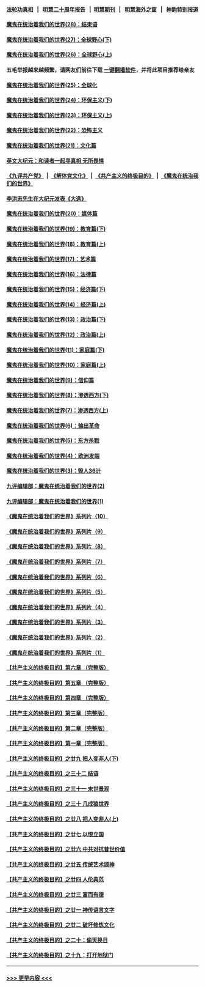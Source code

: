 #### [法轮功真相](https://github.com/gfw-breaker/truth/blob/master/README.md?t=0) &nbsp;&nbsp;|&nbsp;&nbsp; [明慧二十周年报告](https://github.com/gfw-breaker/mh-reports/blob/master/README.md?t=0) &nbsp;&nbsp;|&nbsp;&nbsp;[明慧期刊](https://github.com/gfw-breaker/mh-qikan) &nbsp;&nbsp;|&nbsp;&nbsp; [明慧海外之窗](https://github.com/gfw-breaker/mh-news/blob/master/README.md?t=0) &nbsp;&nbsp;|&nbsp;&nbsp; [神韵特别报道](https://github.com/gfw-breaker/mh-news/blob/master/shenyun.md?t=0)
#### [魔鬼在统治着我们的世界(28)：结束语](../pages/nsc422/n10936246.md?t=07161601) 
#### [魔鬼在统治着我们的世界(27)：全球野心(下)](../pages/nsc422/n10928319.md?t=07161601) 
#### [魔鬼在统治着我们的世界(26)：全球野心(上)](../pages/nsc422/n10900318.md?t=07161601) 
#### 五毛举报越来越频繁，请网友们前往下载 [一键翻墙软件](https://github.com/gfw-breaker/ssr-accounts)，并将此项目推荐给亲友
#### [魔鬼在统治着我们的世界(25)：全球化](../pages/nsc422/n10788205.md?t=07161601) 
#### [魔鬼在统治着我们的世界(24)：环保主义(下)](../pages/nsc422/n10695307.md?t=07161601) 
#### [魔鬼在统治着我们的世界(23)：环保主义(上)](../pages/nsc422/n10688613.md?t=07161601) 
#### [魔鬼在统治着我们的世界(22)：恐怖主义](../pages/nsc422/n10614727.md?t=07161601) 
#### [魔鬼在统治着我们的世界(21)：文化篇](../pages/nsc422/n10597706.md?t=07161601) 
#### [英文大纪元：和读者一起寻真相 无所畏惧](../pages/nsc422/n12542027.md?t=07161601) 
#### [《九评共产党》](https://github.com/begood0513/9ping.md/blob/master/README.md) &nbsp;|&nbsp; [《解体党文化》](../../../../jtdwh.md/blob/master/README.md)  &nbsp;|&nbsp; [《共产主义的终极目的》](../../../../gczydzjmd.md/blob/master/README.md) &nbsp;|&nbsp; [《魔鬼在统治我们的世界》](../../../../mgztzwmdsj.md/blob/master/README.md) 
#### [李洪志先生在大纪元发表《大选》](../pages/nsc422/n12534746.md?t=07161601) 
#### [魔鬼在统治着我们的世界(20)：媒体篇](../pages/nsc422/n10586579.md?t=07161601) 
#### [魔鬼在统治着我们的世界(19)：教育篇(下)](../pages/nsc422/n10564808.md?t=07161601) 
#### [魔鬼在统治着我们的世界(18)：教育篇(上)](../pages/nsc422/n10526970.md?t=07161601) 
#### [魔鬼在统治着我们的世界(17)：艺术篇](../pages/nsc422/n10499093.md?t=07161601) 
#### [魔鬼在统治着我们的世界(16)：法律篇](../pages/nsc422/n10485969.md?t=07161601) 
#### [魔鬼在统治着我们的世界(15)：经济篇(下)](../pages/nsc422/n10469975.md?t=07161601) 
#### [魔鬼在统治着我们的世界(14)：经济篇(上)](../pages/nsc422/n10457370.md?t=07161601) 
#### [魔鬼在统治着我们的世界(13)：政治篇(下)](../pages/nsc422/n10448270.md?t=07161601) 
#### [魔鬼在统治着我们的世界(12)：政治篇(上)](../pages/nsc422/n10444576.md?t=07161601) 
#### [魔鬼在统治着我们的世界(11)：家庭篇(下)](../pages/nsc422/n10440961.md?t=07161601) 
#### [魔鬼在统治着我们的世界(10)：家庭篇(上)](../pages/nsc422/n10435448.md?t=07161601) 
#### [魔鬼在统治着我们的世界(9)：信仰篇](../pages/nsc422/n10432159.md?t=07161601) 
#### [魔鬼在统治着我们的世界(8)：渗透西方(下)](../pages/nsc422/n10429603.md?t=07161601) 
#### [魔鬼在统治着我们的世界(7)：渗透西方(上)](../pages/nsc422/n10426013.md?t=07161601) 
#### [魔鬼在统治着我们的世界(6)：输出革命](../pages/nsc422/n10421536.md?t=07161601) 
#### [魔鬼在统治着我们的世界(5)：东方杀戮](../pages/nsc422/n10417707.md?t=07161601) 
#### [魔鬼在统治着我们的世界(4)：欧洲发端](../pages/nsc422/n10414890.md?t=07161601) 
#### [魔鬼在统治着我们的世界(3)：毁人36计](../pages/nsc422/n10411583.md?t=07161601) 
#### [九评编辑部：魔鬼在统治着我们的世界(2)](../pages/nsc422/n10410036.md?t=07161601) 
#### [九评编辑部：魔鬼在统治着我们的世界(1)](../pages/nsc422/n10406825.md?t=07161601) 
#### [《魔鬼在统治着我们的世界》系列片（10）](../pages/nsc422/n12292670.md?t=07161601) 
#### [《魔鬼在统治着我们的世界》系列片（9）](../pages/nsc422/n12290859.md?t=07161601) 
#### [《魔鬼在统治着我们的世界》系列片（8）](../pages/nsc422/n12287445.md?t=07161601) 
#### [《魔鬼在统治着我们的世界》系列片（7）](../pages/nsc422/n12283425.md?t=07161601) 
#### [《魔鬼在统治着我们的世界》系列片（6）](../pages/nsc422/n12282314.md?t=07161601) 
#### [《魔鬼在统治着我们的世界》系列片（5）](../pages/nsc422/n12281419.md?t=07161601) 
#### [《魔鬼在统治着我们的世界》系列片（4）](../pages/nsc422/n12274024.md?t=07161601) 
#### [《魔鬼在统治着我们的世界》系列片（3）](../pages/nsc422/n12271322.md?t=07161601) 
#### [《魔鬼在统治着我们的世界》系列片（2）](../pages/nsc422/n12269049.md?t=07161601) 
#### [《魔鬼在统治着我们的世界》系列片（1）](../pages/nsc422/n12267575.md?t=07161601) 
#### [【共产主义的终极目的】第六章 （完整版）](../pages/nsc422/n11428913.md?t=07161601) 
#### [【共产主义的终极目的】第五章 （完整版）](../pages/nsc422/n11428912.md?t=07161601) 
#### [【共产主义的终极目的】第四章 （完整版）](../pages/nsc422/n11428907.md?t=07161601) 
#### [【共产主义的终极目的】第三章（完整版）](../pages/nsc422/n11428848.md?t=07161601) 
#### [【共产主义的终极目的】第二章（完整版）](../pages/nsc422/n11428831.md?t=07161601) 
#### [【共产主义的终极目的】第一章（完整版）](../pages/nsc422/n11417651.md?t=07161601) 
#### [【共产主义的终极目的】之廿九 把人变非人(下)](../pages/nsc422/n11344140.md?t=07161601) 
#### [【共产主义的终极目的】之三十二 结语](../pages/nsc422/n11360535.md?t=07161601) 
#### [【共产主义的终极目的】之三十一 末世景观](../pages/nsc422/n11351129.md?t=07161601) 
#### [【共产主义的终极目的】之三十 几成狼世界](../pages/nsc422/n11348280.md?t=07161601) 
#### [【共产主义的终极目的】之廿八 把人变非人(上)](../pages/nsc422/n11340492.md?t=07161601) 
#### [【共产主义的终极目的】之廿七 以恨立国](../pages/nsc422/n11336944.md?t=07161601) 
#### [【共产主义的终极目的】之廿六 中共对抗普世价值](../pages/nsc422/n11324785.md?t=07161601) 
#### [【共产主义的终极目的】之廿五 传统艺术颂神](../pages/nsc422/n11296396.md?t=07161601) 
#### [【共产主义的终极目的】之廿四 人伦典范](../pages/nsc422/n11296397.md?t=07161601) 
#### [【共产主义的终极目的】之廿三 富而有德](../pages/nsc422/n11283598.md?t=07161601) 
#### [【共产主义的终极目的】之廿一 神传语言文字](../pages/nsc422/n11263265.md?t=07161601) 
#### [【共产主义的终极目的】之廿二 破坏修炼文化](../pages/nsc422/n11245728.md?t=07161601) 
#### [【共产主义的终极目的】之二十：偷天换日](../pages/nsc422/n11238846.md?t=07161601) 
#### [【共产主义的终极目的】之十九：打开地狱门](../pages/nsc422/n11206376.md?t=07161601) 

----
#### [ >>> 更早内容 <<< ](../indexes/nsc422-earlier.md)
